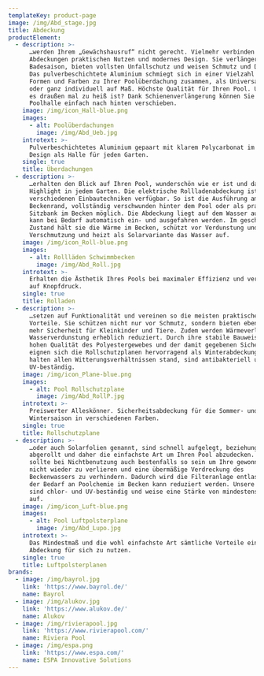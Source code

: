 ```yaml
---
templateKey: product-page
image: /img/Abd_stage.jpg
title: Abdeckung
productElement:
  - description: >-
      …werden Ihrem „Gewächshausruf“ nicht gerecht. Vielmehr verbinden unsere
      Abdeckungen praktischen Nutzen und modernes Design. Sie verlängern die
      Badesaison, bieten vollsten Unfallschutz und weisen Schmutz und Dreck ab.
      Das pulverbeschichtete Aluminium schmiegt sich in einer Vielzahl von
      Formen und Farben zu Ihrer Poolüberdachung zusammen, als Universallösung
      oder ganz individuell auf Maß. Höchste Qualität für Ihren Pool. Und wenn
      es draußen mal zu heiß ist? Dank Schienenverlängerung können Sie die
      Poolhalle einfach nach hinten verschieben.
    image: /img/icon_Hall-blue.png
    images:
      - alt: Poolüberdachungen
        image: /img/Abd_Ueb.jpg
    introtext: >-
      Pulverbeschichtetes Aluminium gepaart mit klarem Polycarbonat im modernen
      Design als Halle für jeden Garten.
    single: true
    title: Überdachungen
  - description: >-
      …erhalten den Blick auf Ihren Pool, wunderschön wie er ist und das
      Highlight in jedem Garten. Die elektrische Rollladenabdeckung ist in
      verschiedenen Einbautechniken verfügbar. So ist die Ausführung am
      Beckenrand, vollständig verschwunden hinter dem Pool oder als praktische
      Sitzbank im Becken möglich. Die Abdeckung liegt auf dem Wasser auf und
      kann bei Bedarf automatisch ein- und ausgefahren werden. Im geschlossenen
      Zustand hält sie die Wärme im Becken, schützt vor Verdunstung und
      Verschmutzung und heizt als Solarvariante das Wasser auf.
    image: /img/icon_Roll-blue.png
    images:
      - alt: Rollläden Schwimmbecken
        image: /img/Abd_Roll.jpg
    introtext: >-
      Erhalten die Ästhetik Ihres Pools bei maximaler Effizienz und verschwinden
      auf Knopfdruck.
    single: true
    title: Rolladen
  - description: >-
      …setzen auf Funktionalität und vereinen so die meisten praktischen
      Vorteile. Sie schützen nicht nur vor Schmutz, sondern bieten ebenfalls
      mehr Sicherheit für Kleinkinder und Tiere. Zudem werden Wärmeverlust und
      Wasserverdunstung erheblich reduziert. Durch ihre stabile Bauweise, der
      hohen Qualität des Polyestergewebes und der damit gegebenen Sicherheit
      eignen sich die Rollschutzplanen hervorragend als Winterabdeckung. Sie
      halten allen Witterungsverhältnissen stand, sind antibakteriell und
      UV-beständig.
    image: /img/icon_Plane-blue.png
    images:
      - alt: Pool Rollschutzplane
        image: /img/Abd_RollP.jpg
    introtext: >-
      Preiswerter Alleskönner. Sicherheitsabdeckung für die Sommer- und
      Wintersaison in verschiedenen Farben.
    single: true
    title: Rollschutzplane
  - description: >-
      …oder auch Solarfolien genannt, sind schnell aufgelegt, beziehungsweise
      abgerollt und daher die einfachste Art um Ihren Pool abzudecken. Dies
      sollte bei Nichtbenutzung auch bestenfalls so sein um Ihre gewonnene Wärme
      nicht wieder zu verlieren und eine übermäßige Verdreckung des
      Beckenwassers zu verhindern. Dadurch wird die Filteranlage entlastet und
      der Bedarf an Poolchemie im Becken kann reduziert werden. Unsere Planen
      sind chlor- und UV-beständig und weise eine Stärke von mindestens 400 μm
      auf.
    image: /img/icon_Luft-blue.png
    images:
      - alt: Pool Luftpolsterplane
        image: /img/Abd_Lupo.jpg
    introtext: >-
      Das Mindestmaß und die wohl einfachste Art sämtliche Vorteile einer
      Abdeckung für sich zu nutzen.
    single: true
    title: Luftpolsterplanen
brands:
  - image: /img/bayrol.jpg
    link: 'https://www.bayrol.de/'
    name: Bayrol
  - image: /img/alukov.jpg
    link: 'https://www.alukov.de/'
    name: Alukov
  - image: /img/rivierapool.jpg
    link: 'https://www.rivierapool.com/'
    name: Riviera Pool
  - image: /img/espa.png
    link: 'https://www.espa.com/'
    name: ESPA Innovative Solutions
---
```


